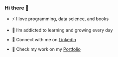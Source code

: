 ### Hi there 👋


- :zap: I love programming, data science, and books
- 🌱 I’m addicted to learning and growing every day


- :office: Connect with me on [LinkedIn](https://www.linkedin.com/in/olivierlepestipon/)

- 🎯 Check my work on my [Portfolio](https://olivierlpp.github.io/)

<!--
**OlivierLpp/OlivierLpp** is a ✨ _special_ ✨ repository because its `README.md` (this file) appears on your GitHub profile.

Here are some ideas to get you started:

- 🔭 I’m currently working on ...
- 🌱 I’m currently learning ...
- 👯 I’m looking to collaborate on ...
- 🤔 I’m looking for help with ...
- 💬 Ask me about ...
- 📫 How to reach me: ...
- 😄 Pronouns: ...
- ⚡ Fun fact: ...
-->
